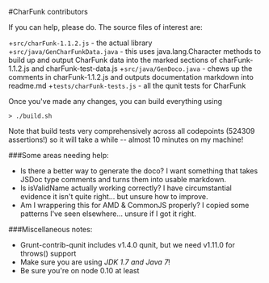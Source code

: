 #CharFunk contributors

If you can help, please do.  The source files of interest are:

+`src/charFunk-1.1.2.js` - the actual library
+`src/java/GenCharFunkData.java` - this uses java.lang.Character methods to build up and output CharFunk data into the marked sections of charFunk-1.1.2.js and charFunk-test-data.js
+`src/java/GenDoco.java` - chews up the comments in charFunk-1.1.2.js and outputs documentation markdown into readme.md
+`tests/charFunk-tests.js` - all the qunit tests for CharFunk

Once you've made any changes, you can build everything using 

    > ./build.sh

Note that build tests very comprehensively across all codepoints (524309 assertions!) so it will take a while -- almost 10 minutes on my machine!

###Some areas needing help:

+ Is there a better way to generate the doco?  I want something that takes JSDoc type comments and turns them into usable markdown.  
+ Is isValidName actually working correctly?  I have circumstantial evidence it isn't quite right... but unsure how to improve.
+ Am I wrappering this for AMD & CommonJS properly?  I copied some patterns I've seen elsewhere... unsure if I got it right.

###Miscellaneous notes:

+ Grunt-contrib-qunit includes v1.4.0 qunit, but we need v1.11.0 for throws() support
+ Make sure you are using *JDK* *1.7* *and* *Java* *7*!
+ Be sure you're on node 0.10 at least